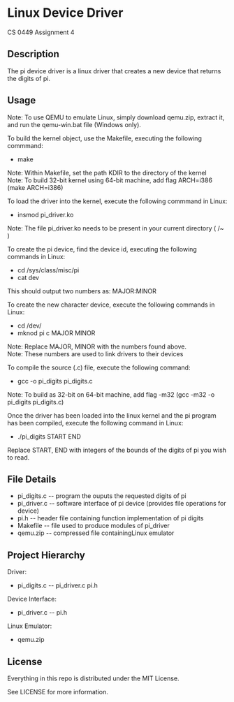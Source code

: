 # Linux Device Driver

CS 0449 Assignment 4

## Description

The pi device driver is a linux driver that creates a new device that returns the digits of pi.

## Usage

Note: To use QEMU to emulate Linux, simply download qemu.zip, extract it, and run the qemu-win.bat file (Windows only).

To build the kernel object, use the Makefile, executing the following commmand:

* make

Note: Within Makefile, set the path KDIR to the directory of the kernel <br />
Note: To build 32-bit kernel using 64-bit machine, add flag ARCH=i386 (make ARCH=i386)

To load the driver into the kernel, execute the following commmand in Linux: 

* insmod pi_driver.ko

Note: The file pi_driver.ko needs to be present in your current directory ( /~ )

To create the pi device, find the device id, executing the following commands in Linux:

* cd /sys/class/misc/pi
* cat dev

This should output two numbers as:    MAJOR:MINOR

To create the new character device, execute the following commands in Linux:

* cd /dev/
* mknod pi c MAJOR MINOR

Note: Replace MAJOR, MINOR with the numbers found above. <br />
Note: These numbers are used to link drivers to their devices

To compile the source (.c) file, execute the following command:

* gcc -o pi_digits pi_digits.c

Note: To build as 32-bit on 64-bit machine, add flag -m32 (gcc -m32 -o pi_digits pi_digits.c)

Once the driver has been loaded into the linux kernel and the pi program has been compiled, execute the following command in Linux:

* ./pi_digits START END

Replace START, END with integers of the bounds of the digits of pi you wish to read.

## File Details

* pi_digits.c -- program the ouputs the requested digits of pi
* pi_driver.c -- software interface of pi device (provides file operations for device)
* pi.h -- header file containing function implementation of pi digits
* Makefile -- file used to produce modules of pi_driver
* qemu.zip -- compressed file containingLinux emulator
 
## Project Hierarchy

Driver:

* pi_digits.c -- pi_driver.c pi.h

Device Interface:

* pi_driver.c -- pi.h

Linux Emulator:

* qemu.zip

## License

Everything in this repo is distributed under the MIT License.

See LICENSE for more information.
